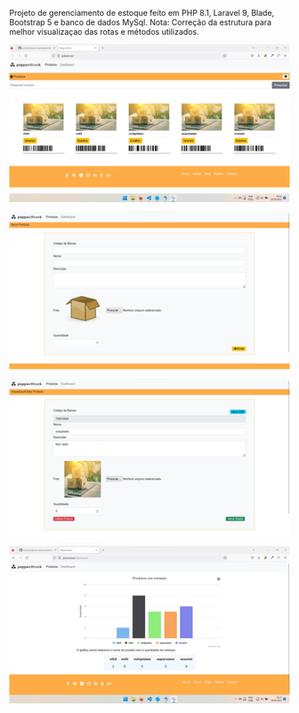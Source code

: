Projeto de gerenciamento de estoque feito em PHP 8.1, Laravel 9, Blade, Bootstrap 5 e banco de dados MySql.
Nota: Correção da estrutura para melhor visualizaçao das rotas e métodos utilizados.


![alt text](printscreen/index.jpg)

![alt text](printscreen/cadastrar.jpg)

![alt text](printscreen/editar.jpg)

![alt text](printscreen/estoque.jpg)



